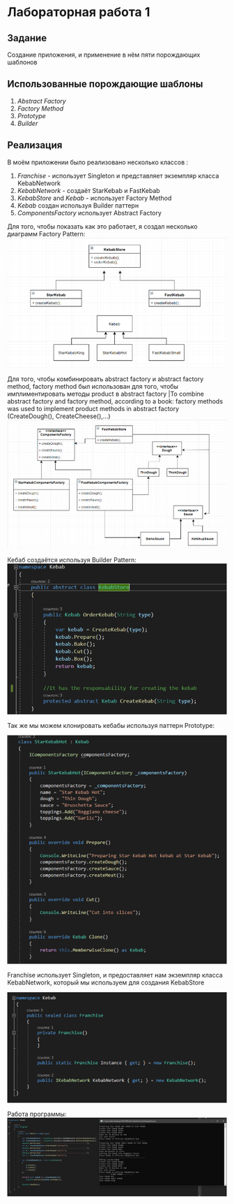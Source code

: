 # Лабораторная работа 1
## Задание 
Создание приложения, и применение в нём пяти порождающих шаблонов
## Использованные порождающие шаблоны
1. _Abstract Factory_
2. _Factory Method_
4. _Prototype_
5. _Builder_

## Реализация 
В моём приложении было реализовано несколько классов :
1. _Franchise_  - использует Singleton и представляет экземпляр класса KebabNetwork 
2. _KebabNetwork_ - создаёт StarKebab и FastKebab
3. _KebabStore_ and _Kebab_ - использует Factory Method 
4. _Kebab_ создан используя Builder паттерн
5. _ComponentsFactory_ использует Abstract Factory 

Для того, чтобы показать как это работает, я создал несколько диаграмм
Factory  Pattern: 
![alt text](Diagrams/diag1.png "Logo Title Text 1")

Для того, чтобы комбинировать abstract factory и abstract factory method, factory method был использован для того, чтобы имплиментировать методы product в abstract factory |To combine abstract factory and factory method, according to a book: factory methods was used to implement product methods in abstract factory (CreateDough(), CreateCheese(),...)
![alt text](/Diagrams/diag2.PNG "Logo Title Text 1")

Кебаб создаётся используя Builder Pattern:  
![alt text](/Diagrams/diag3.PNG "Logo Title Text 1")

Так же мы можем клонировать кебабы используя паттерн Prototype:

![alt text](/Diagrams/diag4.PNG "Logo Title Text 1")


Franchise использует Singleton, и предоставляет нам экземпляр класса KebabNetwork, который мы используем для создания KebabStore

![alt text](/Diagrams/diag5.PNG "Logo Title Text 1")

Работа программы: 
![alt text](/Diagrams/diag6.PNG "Logo Title Text 1")



